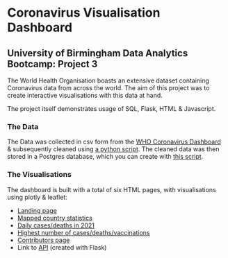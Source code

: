 # Coronavirus Visualisation Dashboard

## University of Birmingham Data Analytics Bootcamp: Project 3

The World Health Organisation boasts an extensive dataset containing Coronavirus data from across the world. The aim of this project was to create interactive visualisations with this data at hand.

The project itself demonstrates usage of SQL, Flask, HTML & Javascript.

### The Data

The Data was collected in csv form from the [WHO Coronavirus Dashboard](https://covid19.who.int/info?openIndex=2) & subsequently cleaned using [a python script](https://github.com/Csepato/Project3-group-4/blob/main/JF-file-cleanse.ipynb). The cleaned data was then stored in a Postgres database, which you can create with [this script](https://github.com/Csepato/Project3-group-4/blob/main/table-creation.sql).

### The Visualisations

The dashboard is built with a total of six HTML pages, with visualisations using plotly & leaflet:

 - [Landing page](https://csepato.github.io/project3-group-4/templates/index.html)
 - [Mapped country statistics](https://csepato.github.io/project3-group-4/templates/visualisation-1/visualisation-1.html)
 - [Daily cases/deaths in 2021](https://csepato.github.io/project3-group-4/templates/visualisation-3/visualisation-3.html)
 - [Highest number of cases/deaths/vaccinations](https://csepato.github.io/project3-group-4/templates/visualisation-2/visualisation-2.html)
 - [Contributors page](https://csepato.github.io/project3-group-4/templates/contributors.html)
 - Link to [API](https://github.com/Csepato/Project3-group-4/blob/main/app.py) (created with Flask)
